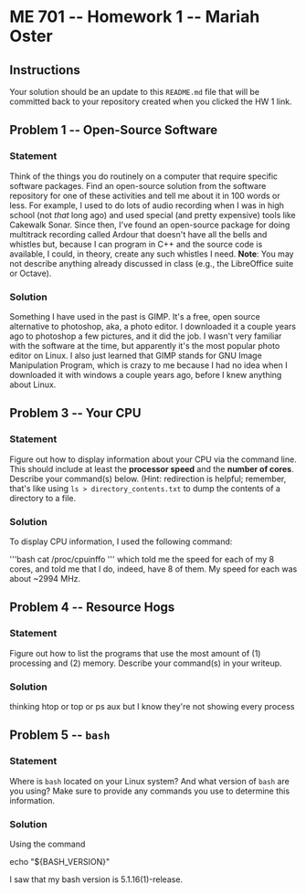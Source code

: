# ME 701 -- Homework 1 -- Mariah Oster

## Instructions

Your solution should be an update to this `README.md` file that will be
committed back to your repository created when you clicked the HW 1 link.

## Problem 1 -- Open-Source Software

### Statement

Think of the things you do routinely on a computer that require
specific software packages.  Find an
open-source solution from the software repository
for one of these activities and tell me about it in 100 words or less.
For example, I used to do lots of audio recording when I was in
high school (not *that* long ago) and used special (and
pretty expensive) tools like
Cakewalk Sonar.  Since then, I've found an
open-source package for doing multitrack
recording called Ardour that doesn't have all the bells and
whistles but, because I can program in C++ and the
source code is available, I could, in theory,
create any such whistles I need.  **Note**: You may not
describe anything already discussed in class (e.g., the LibreOffice suite
or Octave).

### Solution

Something I have used in the past is GIMP. It's a free, open source alternative to photoshop, aka, a photo editor. I downloaded it a couple years ago to photoshop a few pictures, and it did the job. I wasn't very familiar with the software at the time, but apparently it's the most popular photo editor on Linux. I also just learned that GIMP stands for GNU Image Manipulation Program, which is crazy to me because I had no idea when I downloaded it with windows a couple years ago, before I knew anything about Linux.


## Problem 3 -- Your CPU

### Statement

Figure out how to display information about your CPU via the
command line.  This should include at least the **processor
speed** and the **number of cores**.  Describe your command(s) below.
(Hint: redirection is helpful; remember, that's like
using `ls > directory_contents.txt` to dump the contents of a directory to a file.

### Solution

To display CPU information, I used the following command:


'''bash cat /proc/cpuinffo ''' which told me the speed for each of my 8 cores, and told me that I do, indeed, have 8 of them. My speed for each was about ~2994 MHz.
## Problem 4 -- Resource Hogs

### Statement

Figure out how to list the programs that use the most
amount of (1) processing and (2) memory.  Describe your command(s)
in your writeup.

### Solution

thinking htop or top or ps aux but I know they're not showing every process

## Problem 5 -- `bash`

### Statement

Where is `bash` located on your Linux system?  And what version of
`bash` are you using?  Make sure to provide any commands you use to
determine this information.

### Solution
Using the command

echo "${BASH_VERSION}"

I saw that my bash version is 5.1.16(1)-release.
